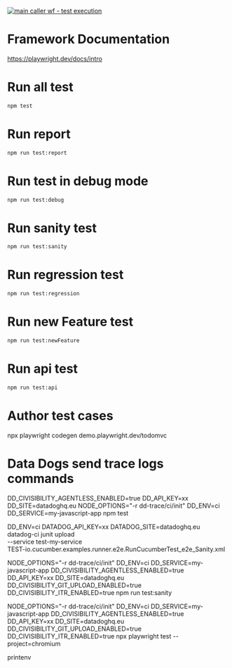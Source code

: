[![main caller wf - test execution](https://github.com/777abhi/playwright-typescript-basics/actions/workflows/caller.yml/badge.svg)](https://github.com/777abhi/playwright-typescript-basics/actions/workflows/caller.yml)

# Framework Documentation 
https://playwright.dev/docs/intro

# Run all test
```bash
npm test
```

# Run report
```bash
npm run test:report
```

# Run test in debug mode
```bash
npm run test:debug
```

# Run sanity test
```bash
npm run test:sanity
```

# Run regression test
```bash
npm run test:regression
```

# Run new Feature test
```bash
npm run test:newFeature
```

# Run api test
```bash
npm run test:api
```

# Author test cases 
npx playwright codegen demo.playwright.dev/todomvc

# Data Dogs send trace logs commands
DD_CIVISIBILITY_AGENTLESS_ENABLED=true
DD_API_KEY=xx
DD_SITE=datadoghq.eu
NODE_OPTIONS="-r dd-trace/ci/init" DD_ENV=ci DD_SERVICE=my-javascript-app npm test


DD_ENV=ci DATADOG_API_KEY=xx DATADOG_SITE=datadoghq.eu datadog-ci junit upload \
  --service test-my-service \
  TEST-io.cucumber.examples.runner.e2e.RunCucumberTest_e2e_Sanity.xml


NODE_OPTIONS="-r dd-trace/ci/init" DD_ENV=ci DD_SERVICE=my-javascript-app DD_CIVISIBILITY_AGENTLESS_ENABLED=true DD_API_KEY=xx DD_SITE=datadoghq.eu DD_CIVISIBILITY_GIT_UPLOAD_ENABLED=true DD_CIVISIBILITY_ITR_ENABLED=true npm run test:sanity

NODE_OPTIONS="-r dd-trace/ci/init" DD_ENV=ci DD_SERVICE=my-javascript-app DD_CIVISIBILITY_AGENTLESS_ENABLED=true DD_API_KEY=xx DD_SITE=datadoghq.eu DD_CIVISIBILITY_GIT_UPLOAD_ENABLED=true DD_CIVISIBILITY_ITR_ENABLED=true npx playwright test --project=chromium



printenv 
